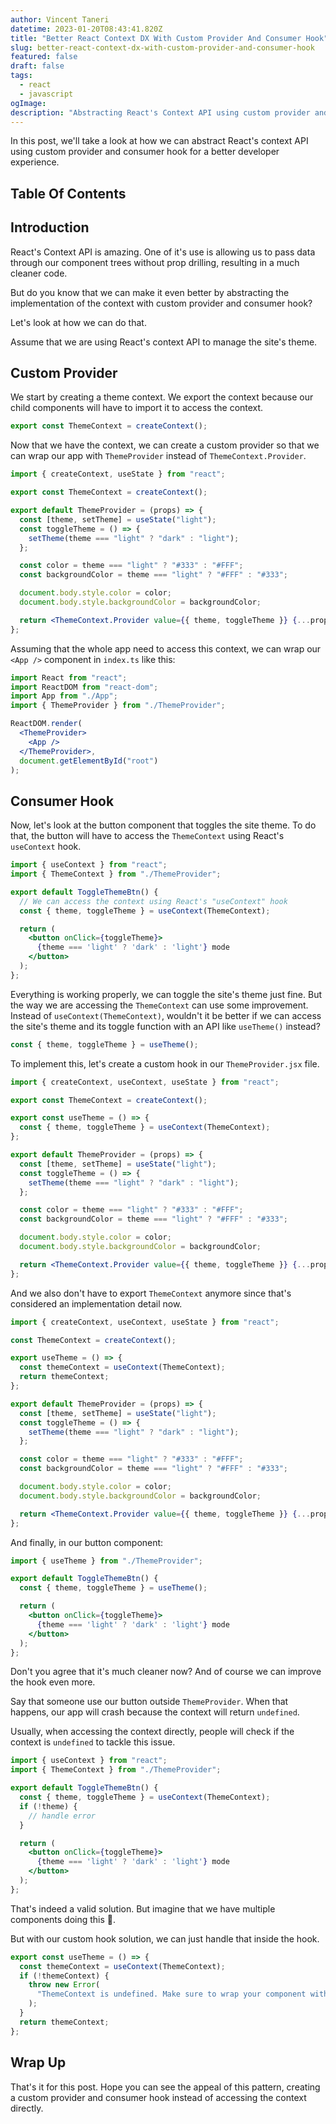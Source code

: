 ```yaml
---
author: Vincent Taneri
datetime: 2023-01-20T08:43:41.820Z
title: "Better React Context DX With Custom Provider And Consumer Hook"
slug: better-react-context-dx-with-custom-provider-and-consumer-hook
featured: false
draft: false
tags:
  - react
  - javascript
ogImage:
description: "Abstracting React's Context API using custom provider and consumer hook."
---
```


In this post, we'll take a look at how we can abstract React's context API using custom provider and consumer hook for a better developer experience.

## Table Of Contents

## Introduction

React's Context API is amazing. One of it's use is allowing us to pass data through our component trees without prop drilling, resulting in a much cleaner code.

But do you know that we can make it even better by abstracting the implementation of the context with custom provider and consumer hook?

Let's look at how we can do that.

Assume that we are using React's context API to manage the site's theme.

## Custom Provider

We start by creating a theme context. We export the context because our child components will have to import it to access the context.

```jsx
export const ThemeContext = createContext();
```

Now that we have the context, we can create a custom provider so that we can wrap our app with `ThemeProvider` instead of `ThemeContext.Provider`.

```jsx
import { createContext, useState } from "react";

export const ThemeContext = createContext();

export default ThemeProvider = (props) => {
  const [theme, setTheme] = useState("light");
  const toggleTheme = () => {
    setTheme(theme === "light" ? "dark" : "light");
  };

  const color = theme === "light" ? "#333" : "#FFF";
  const backgroundColor = theme === "light" ? "#FFF" : "#333";

  document.body.style.color = color;
  document.body.style.backgroundColor = backgroundColor;

  return <ThemeContext.Provider value={{ theme, toggleTheme }} {...props} />;
};
```

Assuming that the whole app need to access this context, we can wrap our `<App />` component in `index.ts` like this:

```jsx
import React from "react";
import ReactDOM from "react-dom";
import App from "./App";
import { ThemeProvider } from "./ThemeProvider";

ReactDOM.render(
  <ThemeProvider>
    <App />
  </ThemeProvider>,
  document.getElementById("root")
);
```

## Consumer Hook

Now, let's look at the button component that toggles the site theme. To do that, the button will have to access the `ThemeContext` using React's `useContext` hook.

```jsx
import { useContext } from "react";
import { ThemeContext } from "./ThemeProvider";

export default ToggleThemeBtn() {
  // We can access the context using React's "useContext" hook
  const { theme, toggleTheme } = useContext(ThemeContext);

  return (
    <button onClick={toggleTheme}>
      {theme === 'light' ? 'dark' : 'light'} mode
    </button>
  );
};
```

Everything is working properly, we can toggle the site's theme just fine. But the way we are accessing the `ThemeContext` can use some improvement. Instead of `useContext(ThemeContext)`, wouldn't it be better if we can access the site's theme and its toggle function with an API like `useTheme()` instead?

```jsx
const { theme, toggleTheme } = useTheme();
```

To implement this, let's create a custom hook in our `ThemeProvider.jsx` file.

```jsx {1, 5-7}
import { createContext, useContext, useState } from "react";

export const ThemeContext = createContext();

export const useTheme = () => {
  const { theme, toggleTheme } = useContext(ThemeContext);
};

export default ThemeProvider = (props) => {
  const [theme, setTheme] = useState("light");
  const toggleTheme = () => {
    setTheme(theme === "light" ? "dark" : "light");
  };

  const color = theme === "light" ? "#333" : "#FFF";
  const backgroundColor = theme === "light" ? "#FFF" : "#333";

  document.body.style.color = color;
  document.body.style.backgroundColor = backgroundColor;

  return <ThemeContext.Provider value={{ theme, toggleTheme }} {...props} />;
};
```

And we also don't have to export `ThemeContext` anymore since that's considered an implementation detail now.

```jsx {3}
import { createContext, useContext, useState } from "react";

const ThemeContext = createContext();

export useTheme = () => {
  const themeContext = useContext(ThemeContext);
  return themeContext;
};

export default ThemeProvider = (props) => {
  const [theme, setTheme] = useState("light");
  const toggleTheme = () => {
    setTheme(theme === "light" ? "dark" : "light");
  };

  const color = theme === "light" ? "#333" : "#FFF";
  const backgroundColor = theme === "light" ? "#FFF" : "#333";

  document.body.style.color = color;
  document.body.style.backgroundColor = backgroundColor;

  return <ThemeContext.Provider value={{ theme, toggleTheme }} {...props} />;
};
```

And finally, in our button component:

```jsx {1, 4}
import { useTheme } from "./ThemeProvider";

export default ToggleThemeBtn() {
  const { theme, toggleTheme } = useTheme();

  return (
    <button onClick={toggleTheme}>
      {theme === 'light' ? 'dark' : 'light'} mode
    </button>
  );
};
```

Don't you agree that it's much cleaner now? And of course we can improve the hook even more.

Say that someone use our button outside `ThemeProvider`. When that happens, our app will crash because the context will return `undefined`.

Usually, when accessing the context directly, people will check if the context is `undefined` to tackle this issue.

```jsx {6-8}
import { useContext } from "react";
import { ThemeContext } from "./ThemeProvider";

export default ToggleThemeBtn() {
  const { theme, toggleTheme } = useContext(ThemeContext);
  if (!theme) {
    // handle error
  }

  return (
    <button onClick={toggleTheme}>
      {theme === 'light' ? 'dark' : 'light'} mode
    </button>
  );
};
```

That's indeed a valid solution. But imagine that we have multiple components doing this 🥲.

But with our custom hook solution, we can just handle that inside the hook.

```jsx
export const useTheme = () => {
  const themeContext = useContext(ThemeContext);
  if (!themeContext) {
    throw new Error(
      "ThemeContext is undefined. Make sure to wrap your component with ThemeProvider."
    );
  }
  return themeContext;
};
```

## Wrap Up

That's it for this post. Hope you can see the appeal of this pattern, creating a custom provider and consumer hook instead of accessing the context directly.
